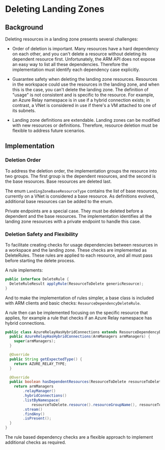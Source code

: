 # Deleting Landing Zones

## Background

Deleting resources in a landing zone presents several challenges:

 - Order of deletion is important. Many resources have a hard dependency on each other, and you can't delete a resource without deleting its dependent resource first. Unfortunately, the ARM API does not expose an easy way to list all these dependencies. Therefore the implementation must identify each dependency case explicitly.

 - Guarantee safety when deleting the landing zone resources. Resources in the workspace could use the resources in the landing zone, and when this is the case, you can't delete the landing zone. The definition of "usage" is not consistent and is specific to the resource. For example, an Azure Relay namespace is in use if a hybrid connection exists; in contrast, a VNet is considered in use if there's a VM attached to one of its subnets.

 - Landing zone definitions are extendable. Landing zones can be modified with new resources or definitions. Therefore, resource deletion must be flexible to address future scenarios.

## Implementation

### Deletion Order

To address the deletion order, the implementation groups the resource into two groups. The first group is the dependent resources, and the second is the base resources. Base resources are deleted last. 

The enum `LandingZoneBaseResourceType` contains the list of base resources, currently on a VNet is considered a base resource. As definitions evolved, additional base resources can be added to the enum.

Private endpoints are a special case. They must be deleted before a dependent and the base resources. The implementation identifies all the landing zone resources with a private endpoint to handle this case.

### Deletion Safety and Flexibility

To facilitate creating checks for usage dependencies between resources in a workspace and the landing zone. These checks are implemented as DeleteRules. These rules are applied to each resource, and all must pass before starting the delete process.

A rule implements:

```java
public interface DeleteRule {
  DeleteRuleResult applyRule(ResourceToDelete genericResource);
}

```

And to make the implementation of rules simpler, a base class is included with ARM clients and basic checks: `ResourceDependencyDeleteRule`.

A rule then can be implemented focusing on the specific resource that applies, for example a rule that checks if an Azure Relay namespace has hybrid connections.

```java
public class AzureRelayHasHybridConnections extends ResourceDependencyDeleteRule {
  public AzureRelayHasHybridConnections(ArmManagers armManagers) {
    super(armManagers);
  }

  @Override
  public String getExpectedType() {
    return AZURE_RELAY_TYPE;
  }

  @Override
  public boolean hasDependentResources(ResourceToDelete resourceToDelete) {
    return armManagers
        .relayManager()
        .hybridConnections()
        .listByNamespace(
            resourceToDelete.resource().resourceGroupName(), resourceToDelete.resource().name())
        .stream()
        .findAny()
        .isPresent();
  }
}
```

The rule based dependency checks are a flexible approach to implement additional checks as required.
